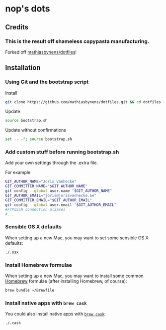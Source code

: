 # nop's dots

## Credits
### This is the result off shameless copypasta manufacturing.

Forked off 
[mathiasbynens/dotfiles](https://github.com/mathiasbynens/dotfiles)!

## Installation


### Using Git and the bootstrap script
Install

```bash
git clone https://github.com/mathiasbynens/dotfiles.git && cd dotfiles && source bootstrap.sh
```

Update

```bash
source bootstrap.sh
```

Update without confirmations

```bash
set -- -f; source bootstrap.sh
```


### Add custom stuff before running bootstrap.sh 

Add your own settings through the .extra file.

For example

```bash
GIT_AUTHOR_NAME="Joris Vanhecke"
GIT_COMMITTER_NAME="$GIT_AUTHOR_NAME"
git config --global user.name "$GIT_AUTHOR_NAME"
GIT_AUTHOR_EMAIL="joris@jorisvanhecke.be"
GIT_COMMITTER_EMAIL="$GIT_AUTHOR_EMAIL"
git config --global user.email "$GIT_AUTHOR_EMAIL"
#FTP&SSH connection aliases
#...
```

### Sensible OS X defaults

When setting up a new Mac, you may want to set some sensible OS X defaults:

```bash
./.osx
```

### Install Homebrew formulae

When setting up a new Mac, you may want to install some common [Homebrew](http://brew.sh/) formulae (after installing Homebrew, of course):

```bash
brew bundle ~/Brewfile
```

### Install native apps with `brew cask`

You could also install native apps with [`brew cask`](https://github.com/phinze/homebrew-cask):

```bash
./.cask
```



